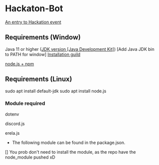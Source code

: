 # Hackaton-Bot
 [An entry to Hackation event](https://discord.com/invite/5rmZHms)

 ## Requirements (Window)

 Java 11 or higher ([JDK version [Java Development Kit]](https://jdk.java.net/15/))
 [Add Java JDK bin to PATH for window]
 [Installation guild](https://docs.oracle.com/javase/10/install/installation-jdk-and-jre-microsoft-windows-platforms.htm)

 [node.js + npm](https://nodejs.org/en/)

 ## Requirements (Linux)
 sudo apt install default-jdk
 sudo apt install node.js
 
### Module required

dotenv

discord.js

erela.js

* The following module can be found in the package.json.

[] You prob don't need to install the module, as the repo have the node_module pushed xD